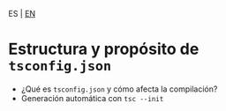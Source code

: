 <!-- MULTILANGUAJE MENU START -->
ES | [EN](https://lckpig.gitbook.io/practical-dev-handbook/typescript/advanced-tsconfig-configuration/tsconfig-structure-purpose)
<!-- MULTILANGUAJE MENU END -->

# Estructura y propósito de `tsconfig.json`

- ¿Qué es `tsconfig.json` y cómo afecta la compilación?
- Generación automática con `tsc --init` 
